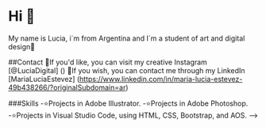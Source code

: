 # Hi 👋

My name is Lucia, i´m from Argentina and I´m a student of art and digital design🎨

##Contact
💙If you'd like, you can visit my creative Instagram [@LuciaDigital] ()
🩷If you wish, you can contact me through my LinkedIn [MariaLuciaEstevez] (https://www.linkedin.com/in/maria-lucia-estevez-49b438266/?originalSubdomain=ar)

###Skills
-⭐Projects in Adobe Illustrator.
-⭐Projects in Adobe Photoshop.
-⭐Projects in Visual Studio Code, using HTML, CSS, Bootstrap, and AOS.
-->

